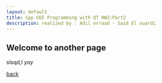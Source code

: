```yaml
---
layout: default
title: Cpp GUI Programming with QT HW2:Part2
description: realized by : Adil erraad - Said El ouardi
---
```


## Welcome to another page
slsqd,l
_yay_

[back](./Another_Page)
